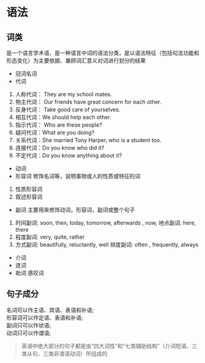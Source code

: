 # 语法

## 词类 
是一个语言学术语，是一种语言中词的语法分类，是以语法特征（包括句法功能和形态变化）为主要依据、兼顾词汇意义对词进行划分的结果
* 冠词名词
* 代词
1. 人称代词： They are my school mates.
2. 物主代词： Our friends have great concern for each other. 
3. 反身代词： Take good care of yourselves.
4. 相互代词：We should help each other. 
5. 指示代词： Who are these people? 
6. 疑问代词：What are you doing?
7. 关系代词：She married Tony Harper, who is a student too. 
8. 连接代词：Do you know who did it?
9. 不定代词：Do you know anything about it?
* 动词
* 形容词
修饰名词等，说明事物或人的性质或特征的词   
1. 性质形容词
2. 叙述形容词
* 副词 
主要用来修饰动词，形容词，副词或整个句子  
1. 时间副词: soon, then, today, tomorrow, afterwards , now, 地点副词: here, there
2. 程度副词: very, quite, rather
3. 方式副词: beautifully, reluctantly, well 频度副词: often , frequently, always
* 介词
* 连词
* 助词 感叹词

## 句子成分
名词可以作主语、宾语、表语和补语;      
形容词可以作定语、表语和补语;   
副词只可以作状语;   
动词只可以作谓语;   
> 英语中绝大部分的句子都是由“四大词性”和“七类辅助结构”（介词短语、三类从句、三类非谓语动词）所组成的
 
